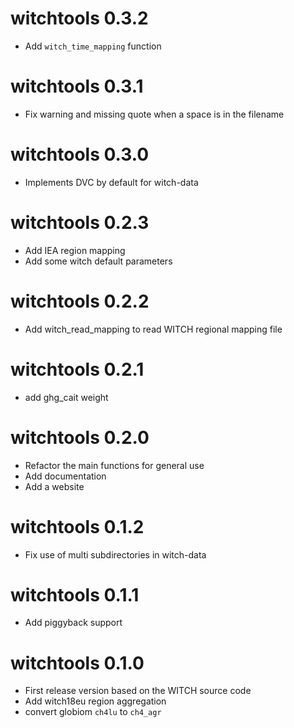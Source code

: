 # witchtools 0.3.2

* Add `witch_time_mapping` function

# witchtools 0.3.1

* Fix warning and missing quote when a space is in the filename

# witchtools 0.3.0

* Implements DVC by default for witch-data

# witchtools 0.2.3

* Add IEA region mapping
* Add some witch default parameters

# witchtools 0.2.2

* Add witch_read_mapping to read WITCH regional mapping file

# witchtools 0.2.1

* add ghg_cait weight

# witchtools 0.2.0

* Refactor the main functions for general use
* Add documentation
* Add a website

# witchtools 0.1.2

* Fix use of multi subdirectories in witch-data

# witchtools 0.1.1

* Add piggyback support

# witchtools 0.1.0

* First release version based on the WITCH source code
* Add witch18eu region aggregation
* convert globiom `ch4lu` to `ch4_agr`
